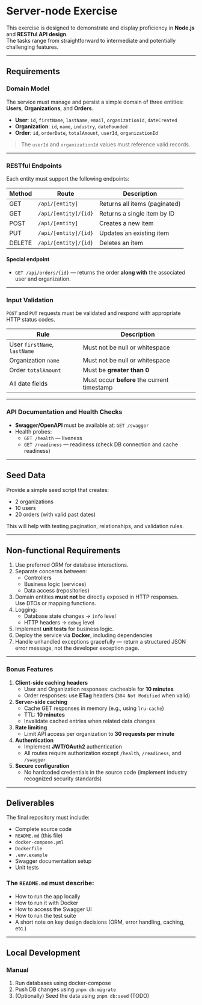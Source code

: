# Server-node Exercise

This exercise is designed to demonstrate and display proficiency in **Node.js** and **RESTful API design**.  
The tasks range from straightforward to intermediate and potentially challenging features.

---

## Requirements

### Domain Model

The service must manage and persist a simple domain of three entities: **Users**, **Organizations**, and **Orders**.

- **User**: `id`, `firstName`, `lastName`, `email`, `organizationId`, `dateCreated`
- **Organization**: `id`, `name`, `industry`, `dateFounded`
- **Order**: `id`, `orderDate`, `totalAmount`, `userId`, `organizationId`

> The `userId` and `organizationId` values must reference valid records.

---

### RESTful Endpoints

Each entity must support the following endpoints:

| Method | Route                | Description                   |
| ------ | -------------------- | ----------------------------- |
| GET    | `/api/[entity]`      | Returns all items (paginated) |
| GET    | `/api/[entity]/{id}` | Returns a single item by ID   |
| POST   | `/api/[entity]`      | Creates a new item            |
| PUT    | `/api/[entity]/{id}` | Updates an existing item      |
| DELETE | `/api/[entity]/{id}` | Deletes an item               |

#### Special endpoint

- `GET /api/orders/{id}` — returns the order **along with** the associated user and organization.

---

### Input Validation

`POST` and `PUT` requests must be validated and respond with appropriate HTTP status codes.

| Rule                         | Description                                 |
| ---------------------------- | ------------------------------------------- |
| User `firstName`, `lastName` | Must not be null or whitespace              |
| Organization `name`          | Must not be null or whitespace              |
| Order `totalAmount`          | Must be **greater than 0**                  |
| All date fields              | Must occur **before** the current timestamp |

---

### API Documentation and Health Checks

- **Swagger/OpenAPI** must be available at: `GET /swagger`
- Health probes:
  - `GET /health` — liveness
  - `GET /readiness` — readiness (check DB connection and cache readiness)

---

## Seed Data

Provide a simple seed script that creates:

- 2 organizations
- 10 users
- 20 orders (with valid past dates)

This will help with testing pagination, relationships, and validation rules.

---

## Non-functional Requirements

1. Use preferred ORM for database interactions.
2. Separate concerns between:
   - Controllers
   - Business logic (services)
   - Data access (repositories)
3. Domain entities **must not** be directly exposed in HTTP responses.  
   Use DTOs or mapping functions.
4. Logging:
   - Database state changes → `info` level
   - HTTP headers → `debug` level
5. Implement **unit tests** for business logic.
6. Deploy the service via **Docker**, including dependencies
7. Handle unhandled exceptions gracefully — return a structured JSON error message, not the developer exception page.

---

### Bonus Features

1. **Client-side caching headers**
   - User and Organization responses: cacheable for **10 minutes**
   - Order responses: use **ETag** headers (`304 Not Modified` when valid)
2. **Server-side caching**
   - Cache GET responses in memory (e.g., using `lru-cache`)
   - TTL: **10 minutes**
   - Invalidate cached entries when related data changes
3. **Rate limiting**
   - Limit API access per organization to **30 requests per minute**
4. **Authentication**
   - Implement **JWT/OAuth2** authentication
   - All routes require authorization except `/health`, `/readiness`, and `/swagger`
5. **Secure configuration**
   - No hardcoded credentials in the source code (implement industry recognized security standards)

---

## Deliverables

The final repository must include:

- Complete source code
- `README.md` (this file)
- `docker-compose.yml`
- `Dockerfile`
- `.env.example`
- Swagger documentation setup
- Unit tests

### The `README.md` must describe:

- How to run the app locally
- How to run it with Docker
- How to access the Swagger UI
- How to run the test suite
- A short note on key design decisions (ORM, error handling, caching, etc.)

---

## Local Development

### Manual

1. Run databases using docker-compose
2. Push DB changes using `pnpm db:migrate`
3. (Optionally) Seed the data using `pnpm db:seed` (TODO)
